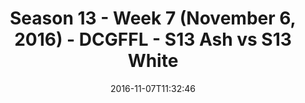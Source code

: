 ---
title: Season 13 - Week 7 (November 6, 2016) - DCGFFL - S13 Ash vs S13 White
teams-score:
- team: _teams/s13-ash.md
  score:
- team: _teams/s13-white.md
  score: 13
mvp: B. Benjamin (Ash); L. Womack (White)
game-ball: C. Arnold (Ash); M. Murtaugh (White)
sportsperson: ''
season: 13
week: 7
date: '2016-11-07T11:32:46'
pageid: season-13-week-7-november-6-2016-4808-vs-4830
---